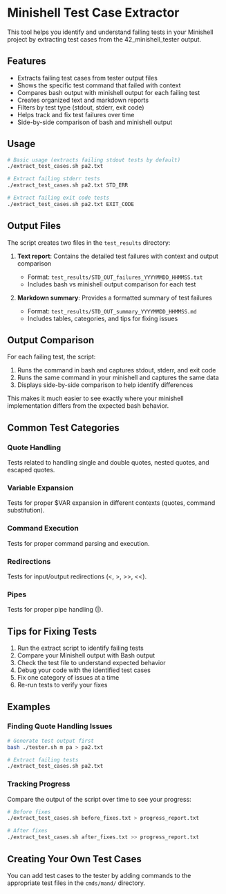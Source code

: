 # Minishell Test Case Extractor

This tool helps you identify and understand failing tests in your Minishell project by extracting test cases from the 42_minishell_tester output.

## Features

- Extracts failing test cases from tester output files
- Shows the specific test command that failed with context
- Compares bash output with minishell output for each failing test
- Creates organized text and markdown reports
- Filters by test type (stdout, stderr, exit code)
- Helps track and fix test failures over time
- Side-by-side comparison of bash and minishell output

## Usage

```bash
# Basic usage (extracts failing stdout tests by default)
./extract_test_cases.sh pa2.txt

# Extract failing stderr tests
./extract_test_cases.sh pa2.txt STD_ERR

# Extract failing exit code tests
./extract_test_cases.sh pa2.txt EXIT_CODE
```

## Output Files

The script creates two files in the `test_results` directory:

1. **Text report**: Contains the detailed test failures with context and output comparison
   - Format: `test_results/STD_OUT_failures_YYYYMMDD_HHMMSS.txt`
   - Includes bash vs minishell output comparison for each test

2. **Markdown summary**: Provides a formatted summary of test failures
   - Format: `test_results/STD_OUT_summary_YYYYMMDD_HHMMSS.md`
   - Includes tables, categories, and tips for fixing issues

## Output Comparison

For each failing test, the script:

1. Runs the command in bash and captures stdout, stderr, and exit code
2. Runs the same command in your minishell and captures the same data
3. Displays side-by-side comparison to help identify differences

This makes it much easier to see exactly where your minishell implementation differs from the expected bash behavior.

## Common Test Categories

### Quote Handling
Tests related to handling single and double quotes, nested quotes, and escaped quotes.

### Variable Expansion
Tests for proper $VAR expansion in different contexts (quotes, command substitution).

### Command Execution
Tests for proper command parsing and execution.

### Redirections
Tests for input/output redirections (<, >, >>, <<).

### Pipes
Tests for proper pipe handling (|).

## Tips for Fixing Tests

1. Run the extract script to identify failing tests
2. Compare your Minishell output with Bash output
3. Check the test file to understand expected behavior
4. Debug your code with the identified test cases
5. Fix one category of issues at a time
6. Re-run tests to verify your fixes

## Examples

### Finding Quote Handling Issues

```bash
# Generate test output first
bash ./tester.sh m pa > pa2.txt

# Extract failing tests
./extract_test_cases.sh pa2.txt
```

### Tracking Progress

Compare the output of the script over time to see your progress:

```bash
# Before fixes
./extract_test_cases.sh before_fixes.txt > progress_report.txt

# After fixes
./extract_test_cases.sh after_fixes.txt >> progress_report.txt
```

## Creating Your Own Test Cases

You can add test cases to the tester by adding commands to the appropriate test files in the `cmds/mand/` directory.
